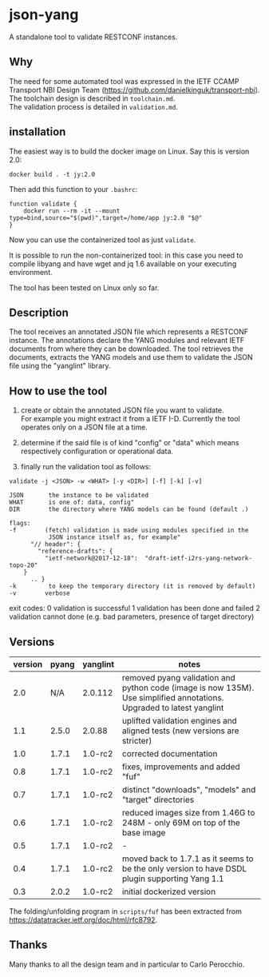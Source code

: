 # json-yang

A standalone tool to validate RESTCONF instances.

## Why

The need for some automated tool was expressed in the IETF CCAMP Transport
NBI Design Team (https://github.com/danielkinguk/transport-nbi).
The toolchain design is described in `toolchain.md`.  
The validation process is detailed in `validation.md`.

## installation

The easiest way is to build the docker image on Linux. Say this is version 2.0:  
```
docker build . -t jy:2.0
```

Then add this function to your ```.bashrc```:

```
function validate {
    docker run --rm -it --mount type=bind,source="$(pwd)",target=/home/app jy:2.0 "$@"
}
```

Now you can use the containerized tool as just ```validate```.  

It is possible to run the non-containerized tool: in this case you need to compile
libyang and have wget and jq 1.6 available on your executing environment.

The tool has been tested on Linux only so far.

## Description

The tool receives an annotated JSON file which represents a RESTCONF instance.
The annotations declare the YANG modules and relevant IETF documents from where
they can be downloaded. The tool retrieves the documents, extracts the YANG
models and use them to validate the JSON file using the "yanglint" library.

## How to use the tool

1) create or obtain the annotated JSON file you want to validate.    
    For example you might extract it from a IETF I-D.
    Currently the tool operates only on a JSON file at a time.
   
2) determine if the said file is of kind "config" or "data" which
   means respectively configuration or operational data.
   
3) finally run the validation tool as follows:

```
validate -j <JSON> -w <WHAT> [-y <DIR>] [-f] [-k] [-v]

JSON       the instance to be validated
WHAT       is one of: data, config"
DIR        the directory where YANG models can be found (default .)

flags:
-f        (fetch) validation is made using modules specified in the
           JSON instance itself as, for example"
      "// header": {
        "reference-drafts": {
          "ietf-network@2017-12-18":  "draft-ietf-i2rs-yang-network-topo-20"
	}
      .. }
-k         to keep the temporary directory (it is removed by default)
-v        verbose
```

exit codes:
0         validation is successful
1         validation has been done and failed
2         validation cannot done (e.g. bad parameters, presence of target directory)


## Versions

| version | pyang   | yanglint | notes |
| ------- | ------- | -------- | ------|
| 2.0 | N/A   | 2.0.112 | removed pyang validation and python code (image is now 135M). Use simplified annotations. Upgraded to latest yanglint |
| 1.1 | 2.5.0 | 2.0.88 | uplifted validation engines and aligned tests (new versions are stricter) |
| 1.0 | 1.7.1 | 1.0-rc2 | corrected documentation |
| 0.8 | 1.7.1 | 1.0-rc2 | fixes, improvements and added "fuf" |
| 0.7 | 1.7.1 | 1.0-rc2 | distinct "downloads", "models" and "target" directories |
| 0.6 | 1.7.1 | 1.0-rc2 | reduced images size from 1.46G to 248M -  only 69M on top of the base image |
| 0.5 | 1.7.1 | 1.0-rc2 |  -           |
| 0.4 | 1.7.1 | 1.0-rc2 | moved back to 1.7.1 as it seems to be the only version to have DSDL plugin supporting Yang 1.1 |
| 0.3 | 2.0.2 | 1.0-rc2 | initial dockerized version |

The folding/unfolding program in ```scripts/fuf``` has been extracted from https://datatracker.ietf.org/doc/html/rfc8792.

## Thanks

Many thanks to all the design team and in particular to Carlo Perocchio.
